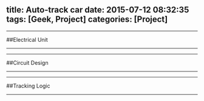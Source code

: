 title: Auto-track car
date: 2015-07-12 08:32:35
tags: [Geek, Project]
categories: [Project]
---

-----------------

##Electrical Unit

-----------------

-----------------

##Circuit Design

-----------------

-----------------

##Tracking Logic

----------------
